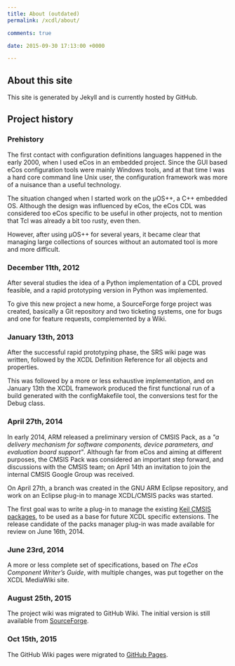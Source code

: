 ```yaml
---
title: About (outdated)
permalink: /xcdl/about/

comments: true

date: 2015-09-30 17:13:00 +0000

---
```


## About this site

This site is generated by Jekyll and is currently hosted by GitHub.

## Project history

### Prehistory

The first contact with configuration definitions languages happened in the early 2000, when I used eCos in an embedded project. Since the GUI based eCos configuration tools were mainly Windows tools, and at that time I was a hard core command line Unix user, the configuration framework was more of a nuisance than a useful technology.

The situation changed when I started work on the µOS++, a C++ embedded OS. Although the design was influenced by eCos, the eCos CDL was considered too eCos specific  to be useful in other projects, not to mention that Tcl was already a bit too rusty, even then.

However, after using µOS++ for several years, it became clear that managing large collections of sources without an automated tool is more and more difficult.

### December 11th, 2012

After several studies the idea of a Python implementation of a CDL proved feasible, and a rapid prototyping version in Python was implemented.

To give this new project a new home, a SourceForge forge project was created, basically a Git repository and two ticketing systems, one for bugs and one for feature requests, complemented by a Wiki.

### January 13th, 2013

After the successful rapid prototyping phase, the SRS wiki page was written, followed by the XCDL Definition Reference for all objects and properties.

This was followed by a more or less exhaustive implementation, and on January 13th the XCDL framework produced the first functional run of a build generated with the configMakefile tool, the conversions test for the Debug class.

### April 27th, 2014

In early 2014, ARM released a preliminary version of CMSIS Pack, as a *"a delivery mechanism for software components, device parameters, and evaluation board support"*. Although far from eCos and aiming at different purposes, the CMSIS Pack was considered an important step forward, and discussions with the CMSIS team; on April 14th an invitation to join the internal CMSIS Google Group was received.

On April 27th, a branch was created in the GNU ARM Eclipse repository, and work on an Eclipse plug-in to manage XCDL/CMSIS packs was started.

The first goal was to write a plug-in to manage the existing [Keil CMSIS packages](https://www.keil.com/pack), to be used as a base for future XCDL specific extensions. The release candidate of the packs manager plug-in was made available for review on June 16th, 2014.

### June 23rd, 2014

A more or less complete set of specifications, based on *The eCos Component Writer’s Guide*, with multiple changes, was put together on the XCDL MediaWiki site.

### August 25th, 2015

The project wiki was migrated to GitHub Wiki. The initial version is still available from [SourceForge](https://xcdl.sourceforge.net/wiki/).

### Oct 15th, 2015

The GitHub Wiki pages were migrated to [GitHub Pages](https://xcdl.github.io).
